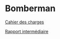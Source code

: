 # Bomberman

[Cahier des charges](https://docs.google.com/document/d/1gEFozNPFDPm2C9ztvQGUj8_0yCoesBJhk9zUMkcginA/edit?usp=sharing)

[Rapport intermédiaire](https://docs.google.com/document/d/11oqu3t9ncLUgkLQaShhbz3bx1tn_qMQ9Hgxr0MF6MIk/edit?usp=sharing)

